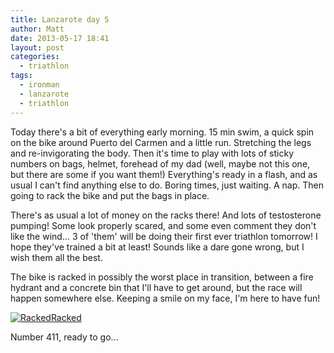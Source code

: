 ```yaml
---
title: Lanzarote day 5
author: Matt
date: 2013-05-17 18:41
layout: post
categories:
  - triathlon
tags:
  - ironman
  - lanzarote
  - triathlon
---
```

Today there's a bit of everything early morning. 15 min swim, a quick spin on the bike around Puerto del Carmen and a little run. Stretching the legs and re-invigorating the body. Then it's time to play with lots of sticky numbers on bags, helmet, forehead of my dad (well, maybe not this one, but there are some if you want them!)
Everything's ready in a flash, and as usual I can't find anything else to do. Boring times, just waiting. A nap. Then going to rack the bike and put the bags in place.

There's as usual a lot of money on the racks there! And lots of testosterone pumping! Some look properly scared, and some even comment they don't like the wind... 3 of 'them' will be doing their first ever triathlon tomorrow! I hope they've trained a bit at least! Sounds like a dare gone wrong, but I wish them all the best.

The bike is racked in possibly the worst place in transition, between a fire hydrant and a concrete bin that I'll have to get around, but the race will happen somewhere else. Keeping a smile on my face, I'm here to have fun!

<p class="attachement"><a href="{{ "20130517-183901.jpg" | image_path | cdn }}" title="Racked" rel="lightbox[6163]"><img src="{{ "20130517-183901_r300.jpg" | image_path | cdn }}" alt="Racked" /><span>Racked</span></a></p>

Number 411, ready to go...